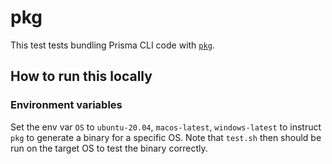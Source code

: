 # pkg

This test tests bundling Prisma CLI code with [`pkg`](https://github.com/vercel/pkg).

## How to run this locally

### Environment variables

Set the env var `OS` to `ubuntu-20.04`, `macos-latest`, `windows-latest` to instruct `pkg` to generate a binary for a specific OS. Note that `test.sh` then should be run on the target OS to test the binary correctly.
